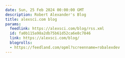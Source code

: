 ```yaml
---
date: Sun, 25 Feb 2024 00:00:00 GMT
description: Robert Alexander's Blog
title: alexsci.com blog
params:
  feedlink: https://alexsci.com/blog/rss.xml
  id: fa0b115a98a2db75b61d52ca6e8c7846
  link: https://alexsci.com/blog/
  blogrolls:
  - https://feedland.com/opml?screenname=robalexdev
---
```

